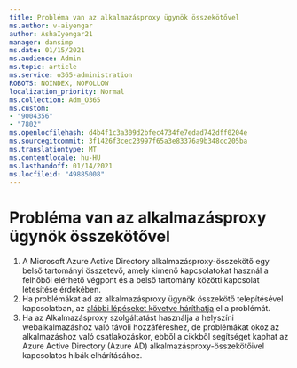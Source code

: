 ```yaml
---
title: Probléma van az alkalmazásproxy ügynök összekötővel
ms.author: v-aiyengar
author: AshaIyengar21
manager: dansimp
ms.date: 01/15/2021
ms.audience: Admin
ms.topic: article
ms.service: o365-administration
ROBOTS: NOINDEX, NOFOLLOW
localization_priority: Normal
ms.collection: Adm_O365
ms.custom:
- "9004356"
- "7802"
ms.openlocfilehash: d4b4f1c3a309d2bfec4734fe7edad742dff0204e
ms.sourcegitcommit: 3f1426f3cec23997f65a3e83376a9b348cc205ba
ms.translationtype: MT
ms.contentlocale: hu-HU
ms.lasthandoff: 01/14/2021
ms.locfileid: "49885008"
---
```

# <a name="im-having-a-problem-with-the-application-proxy-agent-connector"></a>Probléma van az alkalmazásproxy ügynök összekötővel

1. A Microsoft Azure Active Directory alkalmazásproxy-összekötő egy belső tartományi összetevő, amely kimenő kapcsolatokat használ a felhőből elérhető végpont és a belső tartomány közötti kapcsolat létesítése érdekében.
1. Ha problémákat ad az alkalmazásproxy ügynök összekötő telepítésével kapcsolatban, az [alábbi lépéseket követve háríthatja](https://docs.microsoft.com/azure/active-directory/application-proxy-connector-installation-problem/?WT.mc_id=UI_AAD_Enterprise_Apps_Support_L2_Overview) el a problémát.
1. Ha az Alkalmazásproxy szolgáltatást használja a helyszíni webalkalmazáshoz való távoli hozzáféréshez, de problémákat [](https://docs.microsoft.com/azure/active-directory/manage-apps/application-proxy-debug-connectors) okoz az alkalmazáshoz való csatlakozáskor, ebből a cikkből segítséget kaphat az Azure Active Directory (Azure AD) alkalmazásproxy-összekötőivel kapcsolatos hibák elhárításához.